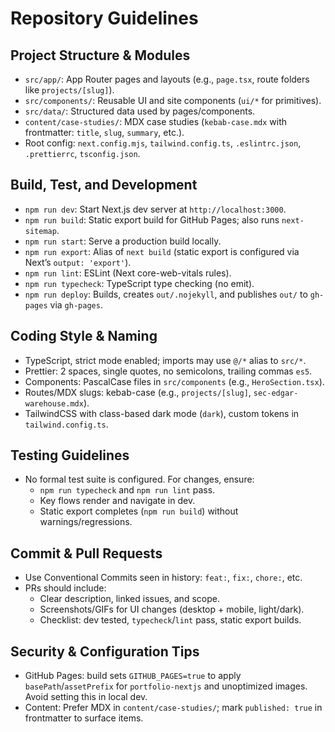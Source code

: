 # Repository Guidelines

## Project Structure & Modules
- `src/app/`: App Router pages and layouts (e.g., `page.tsx`, route folders like `projects/[slug]`).
- `src/components/`: Reusable UI and site components (`ui/*` for primitives).
- `src/data/`: Structured data used by pages/components.
- `content/case-studies/`: MDX case studies (`kebab-case.mdx` with frontmatter: `title`, `slug`, `summary`, etc.).
- Root config: `next.config.mjs`, `tailwind.config.ts`, `.eslintrc.json`, `.prettierrc`, `tsconfig.json`.

## Build, Test, and Development
- `npm run dev`: Start Next.js dev server at `http://localhost:3000`.
- `npm run build`: Static export build for GitHub Pages; also runs `next-sitemap`.
- `npm run start`: Serve a production build locally.
- `npm run export`: Alias of `next build` (static export is configured via Next’s `output: 'export'`).
- `npm run lint`: ESLint (Next core-web-vitals rules).
- `npm run typecheck`: TypeScript type checking (no emit).
- `npm run deploy`: Builds, creates `out/.nojekyll`, and publishes `out/` to `gh-pages` via `gh-pages`.

## Coding Style & Naming
- TypeScript, strict mode enabled; imports may use `@/*` alias to `src/*`.
- Prettier: 2 spaces, single quotes, no semicolons, trailing commas `es5`.
- Components: PascalCase files in `src/components` (e.g., `HeroSection.tsx`).
- Routes/MDX slugs: kebab-case (e.g., `projects/[slug]`, `sec-edgar-warehouse.mdx`).
- TailwindCSS with class-based dark mode (`dark`), custom tokens in `tailwind.config.ts`.

## Testing Guidelines
- No formal test suite is configured. For changes, ensure:
  - `npm run typecheck` and `npm run lint` pass.
  - Key flows render and navigate in dev.
  - Static export completes (`npm run build`) without warnings/regressions.

## Commit & Pull Requests
- Use Conventional Commits seen in history: `feat:`, `fix:`, `chore:`, etc.
- PRs should include:
  - Clear description, linked issues, and scope.
  - Screenshots/GIFs for UI changes (desktop + mobile, light/dark).
  - Checklist: dev tested, `typecheck`/`lint` pass, static export builds.

## Security & Configuration Tips
- GitHub Pages: build sets `GITHUB_PAGES=true` to apply `basePath`/`assetPrefix` for `portfolio-nextjs` and unoptimized images. Avoid setting this in local dev.
- Content: Prefer MDX in `content/case-studies/`; mark `published: true` in frontmatter to surface items.


